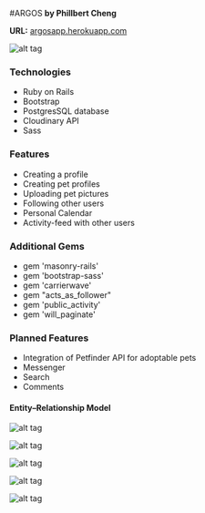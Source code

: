 #ARGOS
**by Phillbert Cheng**

**URL:**
[argosapp.herokuapp.com](https://argosapp.herokuapp.com)

![alt tag](https://s19.postimg.org/4ehhba4mb/argos_fullshot.jpg)

### Technologies
- Ruby on Rails
- Bootstrap
- PostgresSQL database
- Cloudinary API
- Sass


### Features
- Creating a profile
- Creating pet profiles
- Uploading pet pictures
- Following other users
- Personal Calendar
- Activity-feed with other users


### Additional Gems
- gem 'masonry-rails'
- gem 'bootstrap-sass'
- gem 'carrierwave'
- gem "acts_as_follower"
- gem 'public_activity'
- gem 'will_paginate'


### Planned Features
- Integration of Petfinder API for adoptable pets
- Messenger
- Search
- Comments

#### Entity–Relationship Model
![alt tag](https://s19.postimg.org/kulch9of7/Screen_Shot_2016_06_21_at_10_09_43_PM.png)

![alt tag](https://s19.postimg.org/qrp7y35k3/argos_callendar.png)

![alt tag](https://s19.postimg.org/nan5v46hv/argos_uploadpicture.png)

![alt tag](https://s19.postimg.org/4eq7je2g3/news_feed_pic.png)

![alt tag](https://s19.postimg.org/80nanxazn/argos_petpictures.png)
